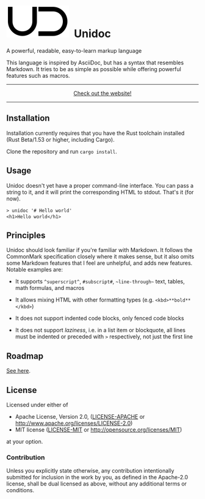 # ![Logo](doc/ud.svg)&nbsp; Unidoc

A powerful, readable, easy-to-learn markup language

This language is inspired by AsciiDoc, but has a syntax that resembles Markdown. It tries to be as simple as possible while offering powerful features such as macros.

<div align="center">
  <hr>
  <a href="https://aloso.github.io/unidoc/">Check out the website!</a>
  <hr>
</div>

## Installation

Installation currently requires that you have the Rust toolchain installed (Rust Beta/1.53 or higher, including Cargo).

Clone the repository and run `cargo install`.

## Usage

Unidoc doesn't yet have a proper command-line interface. You can pass a string to it, and it will print the corresponding HTML to stdout. That's it (for now).

```shell
> unidoc '# Hello world'
<h1>Hello world</h1>
```

## Principles

Unidoc should look familiar if you're familiar with Markdown. It follows the CommonMark specification closely where it makes sense, but it also omits some Markdown features that I feel are unhelpful, and adds new features. Notable examples are:

* It supports `^superscript^`, `#subscript#`, `~line-through~` text, tables, math formulas, and macros

* It allows mixing HTML with other formatting types (e.g. `<kbd>**bold**</kbd>`)

* It does not support indented code blocks, only fenced code blocks

* It does not support _laziness_, i.e. in a list item or blockquote,
  all lines must be indented or preceded with `>` respectively, not just the first line


## Roadmap

[See here](https://aloso.github.io/unidoc/?design#upcoming-features).

## License

Licensed under either of

* Apache License, Version 2.0, ([LICENSE-APACHE](LICENSE-APACHE) or http://www.apache.org/licenses/LICENSE-2.0)
* MIT license ([LICENSE-MIT](LICENSE-MIT) or http://opensource.org/licenses/MIT)

at your option.

### Contribution

Unless you explicitly state otherwise, any contribution intentionally
submitted for inclusion in the work by you, as defined in the Apache-2.0
license, shall be dual licensed as above, without any additional terms or
conditions.
